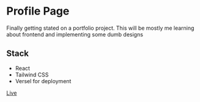 # Profile Page

Finally getting stated on a portfolio project. This will be mostly me learning about frontend and implementing some dumb designs


## Stack
- React
- Tailwind CSS
- Versel for deployment 

[Live](https://p01-profile.vercel.app/)